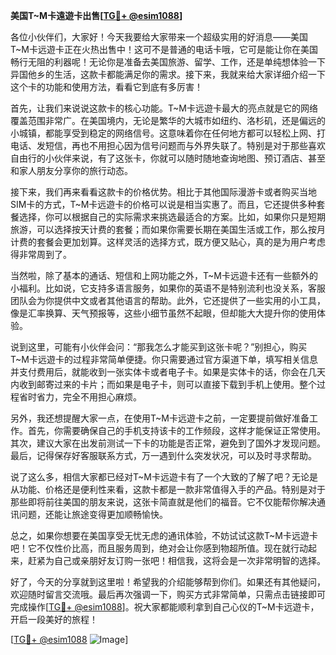 **美国T~M卡遠遊卡出售[[TG💪+ @esim1088](https://t.me/s/esim1088)]**

各位小伙伴们，大家好！今天我要给大家带来一个超级实用的好消息——美国T~M卡远遊卡正在火热出售中！这可不是普通的电话卡哦，它可是能让你在美国畅行无阻的利器呢！无论你是准备去美国旅游、留学、工作，还是单纯想体验一下异国他乡的生活，这款卡都能满足你的需求。接下来，我就来给大家详细介绍一下这个卡的功能和使用方法，看看它到底有多厉害！

首先，让我们来说说这款卡的核心功能。T~M卡远遊卡最大的亮点就是它的网络覆盖范围非常广。在美国境内，无论是繁华的大城市如纽约、洛杉矶，还是偏远的小城镇，都能享受到稳定的网络信号。这意味着你在任何地方都可以轻松上网、打电话、发短信，再也不用担心因为信号问题而与外界失联了。特别是对于那些喜欢自由行的小伙伴来说，有了这张卡，你就可以随时随地查询地图、预订酒店、甚至和家人朋友分享你的旅行动态。

接下来，我们再来看看这款卡的价格优势。相比于其他国际漫游卡或者购买当地SIM卡的方式，T~M卡远遊卡的价格可以说是相当实惠了。而且，它还提供多种套餐选择，你可以根据自己的实际需求来挑选最适合的方案。比如，如果你只是短期旅游，可以选择按天计费的套餐；而如果你需要长期在美国生活或工作，那么按月计费的套餐会更加划算。这样灵活的选择方式，既方便又贴心，真的是为用户考虑得非常周到了。

当然啦，除了基本的通话、短信和上网功能之外，T~M卡远遊卡还有一些额外的小福利。比如说，它支持多语言服务，如果你的英语不是特别流利也没关系，客服团队会为你提供中文或者其他语言的帮助。此外，它还提供了一些实用的小工具，像是汇率换算、天气预报等，这些小细节虽然不起眼，但却能大大提升你的使用体验。

说到这里，可能有小伙伴会问：“那我怎么才能买到这张卡呢？”别担心，购买T~M卡远遊卡的过程非常简单便捷。你只需要通过官方渠道下单，填写相关信息并支付费用后，就能收到一张实体卡或者电子卡。如果是实体卡的话，你会在几天内收到邮寄过来的卡片；而如果是电子卡，则可以直接下载到手机上使用。整个过程省时省力，完全不用担心麻烦。

另外，我还想提醒大家一点，在使用T~M卡远遊卡之前，一定要提前做好准备工作。首先，你需要确保自己的手机支持该卡的工作频段，这样才能保证正常使用。其次，建议大家在出发前测试一下卡的功能是否正常，避免到了国外才发现问题。最后，记得保存好客服联系方式，万一遇到什么突发状况，可以及时寻求帮助。

说了这么多，相信大家都已经对T~M卡远遊卡有了一个大致的了解了吧？无论是从功能、价格还是便利性来看，这款卡都是一款非常值得入手的产品。特别是对于那些即将前往美国的朋友来说，这张卡简直就是他们的福音。它不仅能帮你解决通讯问题，还能让旅途变得更加顺畅愉快。

总之，如果你想要在美国享受无忧无虑的通讯体验，不妨试试这款T~M卡远遊卡吧！它不仅性价比高，而且服务周到，绝对会让你感到物超所值。现在就行动起来，赶紧为自己或亲朋好友订购一张吧！相信我，这将会是一次非常明智的选择。

好了，今天的分享就到这里啦！希望我的介绍能够帮到你们。如果还有其他疑问，欢迎随时留言交流哦。最后再次强调一下，购买方式非常简单，只需点击链接即可完成操作[[TG💪+ @esim1088](https://t.me/s/esim1088)]。祝大家都能顺利拿到自己心仪的T~M卡远遊卡，开启一段美好的旅程！

[[TG💪+ @esim1088](https://t.me/s/esim1088) ![Image](https://i.postimg.cc/4NQfJmqS/Snipaste-2025-05-13-00-14-12.png)]